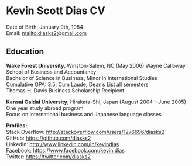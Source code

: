 # Kevin Scott Dias CV

Date of Birth: January 9th, 1984  
Email: <mailto:diasks2@gmail.com>  

## Education

**Wake Forest University**, Winston-Salem, NC (May 2006)
Wayne Calloway School of Business and Accountancy  
Bachelor of Science in Business, Minor in International Studies  
Cumulative GPA: 3.5; Cum Laude; Dean’s List all semesters  
Thomas H. Davis Business Scholarship Recipient  

**Kansai Gaidai University**, Hirakata-Shi, Japan (August 2004 – June 2005)  
One year study abroad program  
Focus on international business and Japanese language classes  






**Profiles:**  
Stack Overflow: http://stackoverflow.com/users/1276696/diasks2  
GitHub: https://github.com/diasks2  
LinkedIn: http://www.linkedin.com/in/kevindias  
Facebook: https://www.facebook.com/kevin.dias  
Twitter: https://twitter.com/diasks2  